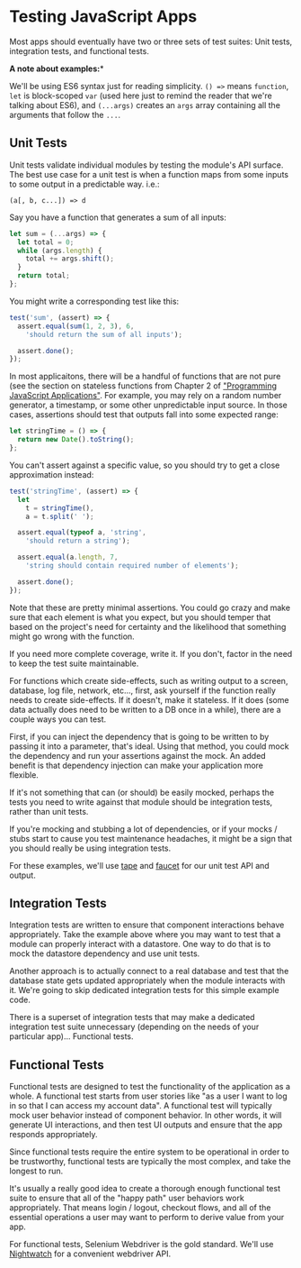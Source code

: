 # Testing JavaScript Apps

Most apps should eventually have two or three sets of test suites: Unit tests, integration tests, and functional tests.

**A note about examples:***

We'll be using ES6 syntax just for reading simplicity. `() =>` means `function`, `let` is block-scoped `var` (used here just to remind the reader that we're talking about ES6), and `(...args)` creates an `args` array containing all the arguments that follow the `...`.


## Unit Tests

Unit tests validate individual modules by testing the module's API surface. The best use case for a unit test is when a function maps from some inputs to some output in a predictable way. i.e.:

```
(a[, b, c...]) => d
```

Say you have a function that generates a sum of all inputs:

```js
let sum = (...args) => {
  let total = 0;
  while (args.length) {
    total += args.shift();
  }
  return total;
};
```

You might write a corresponding test like this:

```js
test('sum', (assert) => {
  assert.equal(sum(1, 2, 3), 6,
    'should return the sum of all inputs');

  assert.done();
});
```

In most applicaitons, there will be a handful of functions that are not pure (see the section on stateless functions from Chapter 2 of ["Programming JavaScript Applications"](https://ericelliottjs.com/product/programming-javascript-applications-paper-ebook-bundle/). For example, you may rely on a random number generator, a timestamp, or some other unpredictable input source. In those cases, assertions should test that outputs fall into some expected range:

```js
let stringTime = () => {
  return new Date().toString();
};
```

You can't assert against a specific value, so you should try to get a close approximation instead:

```js
test('stringTime', (assert) => {
  let
    t = stringTime(),
    a = t.split(' ');

  assert.equal(typeof a, 'string',
    'should return a string');

  assert.equal(a.length, 7,
    'string should contain required number of elements');

  assert.done();
});
```

Note that these are pretty minimal assertions. You could go crazy and make sure that each element is what you expect, but you should temper that based on the project's need for certainty and the likelihood that something might go wrong with the function.

If you need more complete coverage, write it. If you don't, factor in the need to keep the test suite maintainable.

For functions which create side-effects, such as writing output to a screen, database, log file, network, etc..., first, ask yourself if the function really needs to create side-effects. If it doesn't, make it stateless. If it does (some data actually does need to be written to a DB once in a while), there are a couple ways you can test.

First, if you can inject the dependency that is going to be written to by passing it into a parameter, that's ideal. Using that method, you could mock the dependency and run your assertions against the mock. An added benefit is that dependency injection can make your application more flexible.

If it's not something that can (or should) be easily mocked, perhaps the tests you need to write against that module should be integration tests, rather than unit tests.

If you're mocking and stubbing a lot of dependencies, or if your mocks / stubs start to cause you test maintenance headaches, it might be a sign that you should really be using integration tests.

For these examples, we'll use [tape](https://github.com/substack/tape) and [faucet](https://github.com/substack/faucet) for our unit test API and output.


## Integration Tests

Integration tests are written to ensure that component interactions behave appropriately. Take the example above where you may want to test that a module can properly interact with a datastore. One way to do that is to mock the datastore dependency and use unit tests.

Another approach is to actually connect to a real database and test that the database state gets updated appropriately when the module interacts with it. We're going to skip dedicated integration tests for this simple example code.

There is a superset of integration tests that may make a dedicated integration test suite unnecessary (depending on the needs of your particular app)... Functional tests.



## Functional Tests

Functional tests are designed to test the functionality of the application as a whole. A functional test starts from user stories like "as a user I want to log in so that I can access my account data". A functional test will typically mock user behavior instead of component behavior. In other words, it will generate UI interactions, and then test UI outputs and ensure that the app responds appropriately.

Since functional tests require the entire system to be operational in order to be trustworthy, functional tests are typically the most complex, and take the longest to run.

It's usually a really good idea to create a thorough enough functional test suite to ensure that all of the "happy path" user behaviors work appropriately. That means login / logout, checkout flows, and all of the essential operations a user may want to perform to derive value from your app.

For functional tests, Selenium Webdriver is the gold standard. We'll use [Nightwatch](http://nightwatchjs.org/) for a convenient webdriver API.
